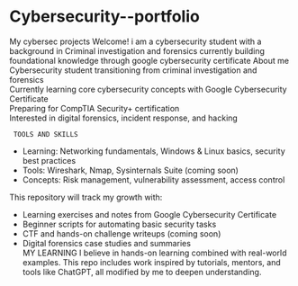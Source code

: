 # Cybersecurity--portfolio
My cybersec projects
Welcome! i am a cybersecurity student with a background in Criminal investigation and forensics currently building foundational knowledge through google cybersecurity certificate
About me 
   Cybersecurity student transitioning from criminal investigation and forensics  
  Currently learning core cybersecurity concepts with Google Cybersecurity Certificate  
  Preparing for CompTIA Security+ certification  
  Interested in digital forensics, incident response, and hacking 
 
     TOOLS AND SKILLS
- Learning: Networking fundamentals, Windows & Linux basics, security best practices  
- Tools: Wireshark, Nmap, Sysinternals Suite (coming soon)  
- Concepts: Risk management, vulnerability assessment, access control  


This repository will track my growth with:  
- Learning exercises and notes from Google Cybersecurity Certificate  
- Beginner scripts for automating basic security tasks  
- CTF and hands-on challenge writeups (coming soon)  
- Digital forensics case studies and summaries  
MY LEARNING 
I believe in hands-on learning combined with real-world examples. This repo includes work inspired by tutorials, mentors, and tools like ChatGPT, all modified by me to deepen understanding.
